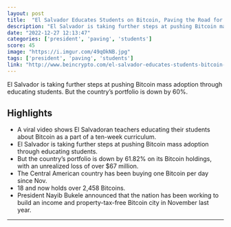 ```yaml
---
layout: post
title:  "El Salvador Educates Students on Bitcoin, Paving the Road for Further Adoption"
description: "El Salvador is taking further steps at pushing Bitcoin mass adoption through educating students. But the country’s portfolio is down by 60%."
date: "2022-12-27 12:13:47"
categories: ['president', 'paving', 'students']
score: 45
image: "https://i.imgur.com/49qOkNB.jpg"
tags: ['president', 'paving', 'students']
link: "http://www.beincrypto.com/el-salvador-educates-students-bitcoin-paving-road-further-adoption/"
---
```


El Salvador is taking further steps at pushing Bitcoin mass adoption through educating students. But the country’s portfolio is down by 60%.

## Highlights

- A viral video shows El Salvadoran teachers educating their students about Bitcoin as a part of a ten-week curriculum.
- El Salvador is taking further steps at pushing Bitcoin mass adoption through educating students.
- But the country’s portfolio is down by 61.82% on its Bitcoin holdings, with an unrealized loss of over $67 million.
- The Central American country has been buying one Bitcoin per day since Nov.
- 18 and now holds over 2,458 Bitcoins.
- President Nayib Bukele announced that the nation has been working to build an income and property-tax-free Bitcoin city in November last year.

---
